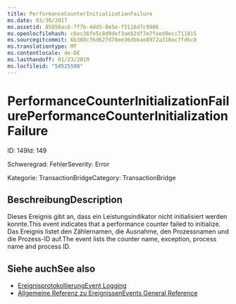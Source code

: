 ```yaml
---
title: PerformanceCounterInitializationFailure
ms.date: 03/30/2017
ms.assetid: 85050ac6-7f7b-4dd3-8e5e-f5116d7c9906
ms.openlocfilehash: c6ec36fe5c8d9def3aeb2df7e7feed9ecc711015
ms.sourcegitcommit: 6b308cf6d627d78ee36dbbae8972a310ac7fd6c8
ms.translationtype: MT
ms.contentlocale: de-DE
ms.lasthandoff: 01/23/2019
ms.locfileid: "54525598"
---
```

# <a name="performancecounterinitializationfailure"></a><span data-ttu-id="944af-102">PerformanceCounterInitializationFailure</span><span class="sxs-lookup"><span data-stu-id="944af-102">PerformanceCounterInitializationFailure</span></span>
<span data-ttu-id="944af-103">ID: 149</span><span class="sxs-lookup"><span data-stu-id="944af-103">Id: 149</span></span>  
  
 <span data-ttu-id="944af-104">Schweregrad: Fehler</span><span class="sxs-lookup"><span data-stu-id="944af-104">Severity: Error</span></span>  
  
 <span data-ttu-id="944af-105">Kategorie: TransactionBridge</span><span class="sxs-lookup"><span data-stu-id="944af-105">Category: TransactionBridge</span></span>  
  
## <a name="description"></a><span data-ttu-id="944af-106">Beschreibung</span><span class="sxs-lookup"><span data-stu-id="944af-106">Description</span></span>  
 <span data-ttu-id="944af-107">Dieses Ereignis gibt an, dass ein Leistungsindikator nicht initialisiert werden konnte.</span><span class="sxs-lookup"><span data-stu-id="944af-107">This event indicates that a performance counter failed to initialize.</span></span> <span data-ttu-id="944af-108">Das Ereignis listet den Zählernamen, die Ausnahme, den Prozessnamen und die Prozess-ID auf.</span><span class="sxs-lookup"><span data-stu-id="944af-108">The event lists the counter name, exception, process name and process ID.</span></span>  
  
## <a name="see-also"></a><span data-ttu-id="944af-109">Siehe auch</span><span class="sxs-lookup"><span data-stu-id="944af-109">See also</span></span>
- [<span data-ttu-id="944af-110">Ereignisprotokollierung</span><span class="sxs-lookup"><span data-stu-id="944af-110">Event Logging</span></span>](../../../../../docs/framework/wcf/diagnostics/event-logging/index.md)
- [<span data-ttu-id="944af-111">Allgemeine Referenz zu Ereignissen</span><span class="sxs-lookup"><span data-stu-id="944af-111">Events General Reference</span></span>](../../../../../docs/framework/wcf/diagnostics/event-logging/events-general-reference.md)
